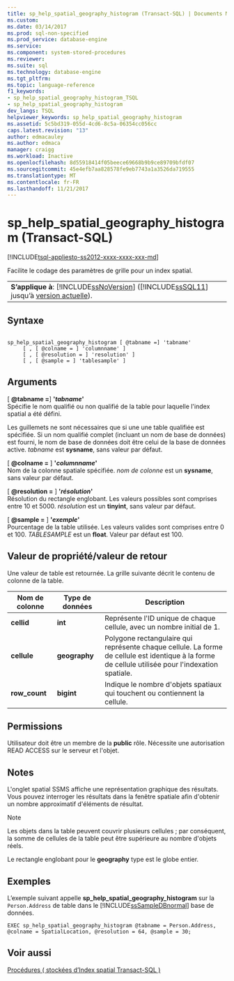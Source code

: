 ```yaml
---
title: sp_help_spatial_geography_histogram (Transact-SQL) | Documents Microsoft
ms.custom: 
ms.date: 03/14/2017
ms.prod: sql-non-specified
ms.prod_service: database-engine
ms.service: 
ms.component: system-stored-procedures
ms.reviewer: 
ms.suite: sql
ms.technology: database-engine
ms.tgt_pltfrm: 
ms.topic: language-reference
f1_keywords:
- sp_help_spatial_geography_histogram_TSQL
- sp_help_spatial_geography_histogram
dev_langs: TSQL
helpviewer_keywords: sp_help_spatial_geography_histogram
ms.assetid: 5c5bd319-055d-4cd6-8c5a-06354cc056cc
caps.latest.revision: "13"
author: edmacauley
ms.author: edmaca
manager: craigg
ms.workload: Inactive
ms.openlocfilehash: 8d55918414f05beece69668b9b9ce89709bfdf07
ms.sourcegitcommit: 45e4efb7aa828578fe9eb7743a1a3526da719555
ms.translationtype: MT
ms.contentlocale: fr-FR
ms.lasthandoff: 11/21/2017
---
```

# <a name="sphelpspatialgeographyhistogram-transact-sql"></a>sp_help_spatial_geography_histogram (Transact-SQL)
[!INCLUDE[tsql-appliesto-ss2012-xxxx-xxxx-xxx-md](../../includes/tsql-appliesto-ss2012-xxxx-xxxx-xxx-md.md)]

  Facilite le codage des paramètres de grille pour un index spatial.  
  
||  
|-|  
|**S’applique à**: [!INCLUDE[ssNoVersion](../../includes/ssnoversion-md.md)] ([!INCLUDE[ssSQL11](../../includes/sssql11-md.md)] jusqu’à [version actuelle](http://go.microsoft.com/fwlink/p/?LinkId=299658)).|  
  
## <a name="syntax"></a>Syntaxe  
  
```  
  
sp_help_spatial_geography_histogram [ @tabname =] 'tabname'   
     [ , [ @colname = ] 'columnname' ]   
     [ , [ @resolution = ] 'resolution' ]  
     [ , [ @sample = ] 'tablesample' ]  
```  
  
## <a name="arguments"></a>Arguments  
 [  **@tabname =**] **'***tabname***'**  
 Spécifie le nom qualifié ou non qualifié de la table pour laquelle l'index spatial a été défini.  
  
 Les guillemets ne sont nécessaires que si une une table qualifiée est spécifiée. Si un nom qualifié complet (incluant un nom de base de données) est fourni, le nom de base de données doit être celui de la base de données active. *tabname* est **sysname**, sans valeur par défaut.  
  
 [  **@colname =** ] **'***columnname***'**  
 Nom de la colonne spatiale spécifiée. *nom de colonne* est un **sysname**, sans valeur par défaut.  
  
 [  **@resolution =** ] **'***résolution***'**  
 Résolution du rectangle englobant. Les valeurs possibles sont comprises entre 10 et 5000. *résolution* est un **tinyint**, sans valeur par défaut.  
  
 [  **@sample =** ] **'***exemple***'**  
 Pourcentage de la table utilisée. Les valeurs valides sont comprises entre 0 et 100. *TABLESAMPLE* est un **float**. Valeur par défaut est 100.  
  
## <a name="property-valuereturn-value"></a>Valeur de propriété/valeur de retour  
 Une valeur de table est retournée. La grille suivante décrit le contenu de colonne de la table.  
  
|Nom de colonne|Type de données| Description|  
|-----------------|---------------|-----------------|  
|**cellid**|**int**|Représente l'ID unique de chaque cellule, avec un nombre initial de 1.|  
|**cellule**|**geography**|Polygone rectangulaire qui représente chaque cellule. La forme de cellule est identique à la forme de cellule utilisée pour l'indexation spatiale.|  
|**row_count**|**bigint**|Indique le nombre d'objets spatiaux qui touchent ou contiennent la cellule.|  
  
## <a name="permissions"></a>Permissions  
 Utilisateur doit être un membre de la **public** rôle. Nécessite une autorisation READ ACCESS sur le serveur et l'objet.  
  
## <a name="remarks"></a>Notes  
 L'onglet spatial SSMS affiche une représentation graphique des résultats. Vous pouvez interroger les résultats dans la fenêtre spatiale afin d'obtenir un nombre approximatif d'éléments de résultat.  
  
> [!NOTE]  
>  Les objets dans la table peuvent couvrir plusieurs cellules ; par conséquent, la somme de cellules de la table peut être supérieure au nombre d'objets réels.  
  
 Le rectangle englobant pour le **geography** type est le globe entier.  
  
## <a name="examples"></a>Exemples  
 L’exemple suivant appelle **sp_help_spatial_geography_histogram** sur la `Person.Address` de table dans le [!INCLUDE[ssSampleDBnormal](../../includes/sssampledbnormal-md.md)] base de données.  
  
```  
EXEC sp_help_spatial_geography_histogram @tabname = Person.Address, @colname = SpatialLocation, @resolution = 64, @sample = 30;  
```  
  
## <a name="see-also"></a>Voir aussi  
 [Procédures &#40; stockées d’Index spatial Transact-SQL &#41;](http://msdn.microsoft.com/library/1be0f34e-3d5a-4a1f-9299-bd482362ec7a)  
  
  
